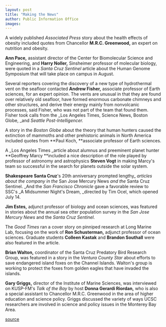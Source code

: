 ```yaml
---
layout: post
title: "Making the News"
author: Public Information Office
images:
---
```


A widely published _Associated Press_ story about the health effects of obesity included quotes from Chancellor **M.R.C. Greenwood,** an expert on nutrition and obesity.

**Ann Pace,** assistant director of the Center for Biomolecular Science and Engineering, and **Harry Noller,** Sinsheimer professor of molecular biology, were quoted in a _Santa Cruz Sentinel_ article about the Human Genome Symposium that will take place on campus in August.  

Several reporters covering the discovery of a new type of hydrothermal vent on the seafloor contacted **Andrew Fisher,** associate professor of Earth sciences, for an expert opinion. The vents are unusual in that they are found over relatively old seafloor, have formed enormous carbonate chimneys and other structures, and derive their energy mainly from nonvolcanic processes, said Fisher, who was not part of the team that found them. Fisher took calls from the _Los Angeles Times, Science News, Boston Globe, _and _Seattle Post-Intelligencer._   
  
A story in the _Boston Globe_ about the theory that human hunters caused the extinction of mammoths and other prehistoric animals in North America included quotes from **Paul Koch, **associate professor of Earth sciences.

A _Los Angeles Times _article about alumnus and preeminent planet hunter **Geoffrey Marcy **included a nice description of the role played by professor of astronomy and astrophysics **Steven Vogt** in making Marcy's team so successful in the search for planets outside the solar system.

**Shakespeare Santa Cruz**'s 20th anniversary prompted lengthy_ _articles about the company in the_ San Jose Mercury News _and the_ Santa Cruz Sentinel. _And the _San Francisco Chronicle_ gave a favorable review to SSC's _A Midsummer Night's Dream, _directed by Tim Ocel, which opened July 14.  

**Jim Estes,** adjunct professor of biology and ocean sciences, was featured in stories about the annual sea otter population survey in the _San Jose Mercury News_ and the _Santa Cruz Sentinel._

The _Good Times_ ran a cover story on pinniped research at Long Marine Lab, focusing on the work of **Ron Schusterman,** adjunct professor of ocean sciences. Graduate students **Colleen Kastak** and **Brandon Southall** were also featured in the article.  
  
**Brian Walton,** coordinator of the Santa Cruz Predatory Bird Research Group, was featured in a story in the _Ventura County Star_ about efforts to save endangered island foxes on the Channel Islands. Walton's group is working to protect the foxes from golden eagles that have invaded the islands.

**Gary Griggs,** director of the Institute of Marine Sciences, was interviewed on KUSP-FM's _Talk of the Bay_ by host **Donna Gerardi Riordan,** who is also a special assistant to Chancellor M.R.C. Greenwood in the area of higher education and science policy. Griggs discussed the variety of ways UCSC researchers are involved in science and policy issues in the Monterey Bay Area.

  
[source](http://www1.ucsc.edu/currents/01-02/07-23/makenews.html "Permalink to makenews")
